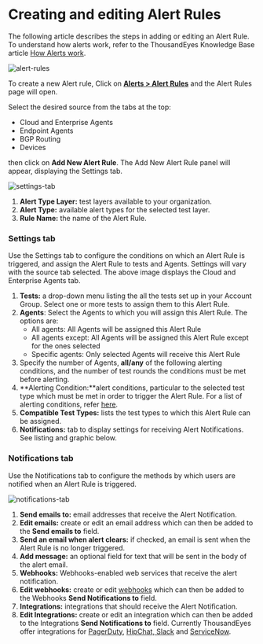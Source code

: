 # Creating and editing Alert Rules



The following article describes the steps in adding or editing an Alert Rule. To understand how alerts work, refer to the ThousandEyes Knowledge Base article [How Alerts work](https://success.thousandeyes.com/PublicArticlePage?articleIdParam=kA044000000CnBqCAK).

![alert-rules](https://success.thousandeyes.com/servlet/rtaImage?eid=ka02R000000UOB4&feoid=00NE0000006OT0r&refid=0EM2R000000CD3N)

To create a new Alert rule, Click on [**Alerts &gt; Alert Rules**](https://app.thousandeyes.com/settings/alerts/?)  and the Alert Rules page will open.  
  
Select the desired source from the tabs at the top:

* Cloud and Enterprise Agents
* Endpoint Agents
* BGP Routing
* Devices

then click on **Add New Alert Rule**. The Add New Alert Rule panel will appear, displaying the Settings tab.

![settings-tab](https://success.thousandeyes.com/servlet/rtaImage?eid=ka02R000000UOB4&feoid=00NE0000006OT0r&refid=0EM2R000000Bvlb)

1. **Alert Type Layer:** test layers available to your organization.
2. **Alert Type:** available alert types for the selected test layer.
3. **Rule Name:** the name of the Alert Rule.

### Settings tab

Use the Settings tab to configure the conditions on which an Alert Rule is triggered, and assign the Alert Rule to tests and Agents. Settings will vary with the source tab selected. The above image displays the Cloud and Enterprise Agents tab.

1. **Tests:** a drop-down menu listing the all the tests set up in your Account Group.  Select one or more tests to assign them to this Alert Rule.
2. **Agents**: Select the Agents to which you will assign this Alert Rule.  The options are:
   * All agents: All Agents will be assigned this Alert Rule
   * All agents except: All Agents will be assigned this Alert Rule except for the ones selected
   * Specific agents: Only selected Agents will receive this Alert Rule
3. Specify the number of Agents, **all/any** of the following alerting conditions, and the number of test rounds the conditions must be met before alerting.
4. **Alerting Condition:**alert conditions, particular to the selected test type which must be met in order to trigger the Alert Rule. For a list of alerting conditions, refer [here](https://success.thousandeyes.com/PublicArticlePage?articleIdParam=kA044000000CnBqCAK#alertconditions).
5. **Compatible Test Types:** lists the test types to which this Alert Rule can be assigned.
6. **Notifications:** tab to display settings for receiving Alert Notifications.  See listing and graphic below.

### Notifications tab

Use the Notifications tab to configure the methods by which users are notified when an Alert Rule is triggered.

![notifications-tab](https://success.thousandeyes.com/servlet/rtaImage?eid=ka02R000000UOB4&feoid=00NE0000006OT0r&refid=0EM2R000000Bvlg)

1. **Send emails to:** email addresses that receive the Alert Notification.
2. **Edit emails:** create or edit an email address which can then be added to the **Send emails to** field.
3. **Send an email when alert clears:** if checked, an email is sent when the Alert Rule is no longer triggered.
4. **Add message:** an optional field for text that will be sent in the body of the alert email.
5. **Webhooks:** Webhooks-enabled web services that receive the alert notification.
6. **Edit webhooks:** create or edit [webhooks](https://success.thousandeyes.com/PublicArticlePage?articleIdParam=kA0E0000000CmmVKAS_Using-Webhooks-server-sample-code-included) which can then be added to the Webhooks **Send Notifications to** field.
7. **Integrations:** integrations that should receive the Alert Notification. 
8. **Edit Integrations:** create or edit an integration which can then be added to the Integrations **Send Notifications to** field. Currently ThousandEyes offer integrations for  [PagerDuty](https://success.thousandeyes.com/PublicArticlePage?articleIdParam=kA044000000CnBsCAK_PagerDuty-Integration), [HipChat, Slack](https://success.thousandeyes.com/PublicArticlePage?articleIdParam=kA044000000Cn2FCAS_Slack-and-HipChat-Integration) and [ServiceNow](https://success.thousandeyes.com/PublicArticlePage?articleIdParam=kA044000000CqJPCA0_ServiceNow-Integration).

